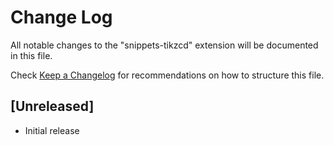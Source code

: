 # Change Log

All notable changes to the "snippets-tikzcd" extension will be documented in this file.

Check [Keep a Changelog](http://keepachangelog.com/) for recommendations on how to structure this file.

## [Unreleased]

- Initial release